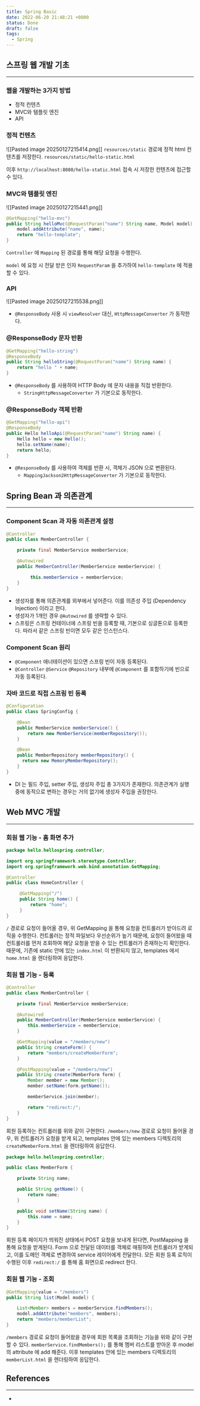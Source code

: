 ```yaml
---
title: Spring Basic
date: 2022-06-20 21:48:21 +0800
status: Done
draft: false
tags:
  - Spring
---
```

## 스프링 웹 개발 기초
---
### 웹을 개발하는 3가지 방법
- 정적 컨텐츠
- MVC와 템플릿 엔진
- API

### 정적 컨텐츠
![[Pasted image 20250127215414.png]]
`resources/static` 경로에 정적 html 컨텐츠를 저장한다. `resources/static/hello-static.html`

이후 `http://localhost:8080/hello-static.html` 접속 시 저장한 컨텐츠에 접근할 수 있다.

### MVC와 템플릿 엔진
![[Pasted image 20250127215441.png]]
```java
@GetMapping("hello-mvc")
public String helloMvc(@RequestParam("name") String name, Model model) {
    model.addAttribute("name", name);
    return "hello-template";
}
```

`Controller` 에 `Mapping` 된 경로를 통해 해당 요청을 수행한다.

`model` 에 요청 시 전달 받은 인자 `RequestParam` 을 추가하여 `hello-template` 에 적용할 수 있다.

### API
![[Pasted image 20250127215538.png]]
- `@ResponseBody` 사용 시 `viewResolver` 대신, `HttpMessageConverter` 가 동작한다.

### @ResponseBody 문자 반환
```java
@GetMapping("hello-string")
@ResponseBody
public String helloString(@RequestParam("name") String name) {
    return "hello " + name;
}
```
- `@ResponseBody` 를 사용하여 HTTP Body 에 문자 내용을 직접 반환한다.
    - `StringHttpMessageConverter` 가 기본으로 동작한다.

### @ResponseBody 객체 반환
```java
@GetMapping("hello-api")
@ResponseBody
public Hello helloApi(@RequestParam("name") String name) {
    Hello hello = new Hello();
    hello.setName(name);
    return hello;
}
```
- `@ResponseBody` 를 사용하여 객체를 반환 시, 객체가 JSON 으로 변환된다.
    - `MappingJackson2HttpMessageConverter` 가 기본으로 동작한다.

## Spring Bean 과 의존관계
---
### Component Scan 과 자동 의존관계 설정
```java
@Controller
public class MemberController {

    private final MemberService memberService;

    @Autowired
    public MemberController(MemberService memberService) {

         this.memberService = memberService;
    }
}
```
- 생성자를 통해 의존관계를 외부에서 넣어준다. 이를 의존성 주입 (Dependency Injection) 이라고 한다.
- 생성자가 1개인 경우 `@Autowired` 를 생략할 수 있다.
- 스프링은 스프링 컨테이너에 스프링 빈을 등록할 때, 기본으로 싱글톤으로 등록한다. 따라서 같은 스프링 빈이면 모두 같은 인스턴스다.

### Component Scan 원리
- `@Component` 애너테이션이 있으면 스프링 빈이 자동 등록된다.
- `@Controller` `@Service` `@Repository` 내부에 `@Component` 를 포함하기에 빈으로 자동 등록된다.

### 자바 코드로 직접 스프링 빈 등록
```java
@Configuration
public class SpringConfig {

    @Bean
    public MemberService memberService() {
        return new MemberService(memberRepository());
    }

    @Bean
    public MemberRepository memberRepository() {
      return new MemoryMemberRepository();
    }
}
```
- DI 는 필드 주입, setter 주입, 생성자 주입 총 3가지가 존재한다. 의존관계가 실행중에 동적으로 변하는 경우는 거의 없기에 생성자 주입을 권장한다.

## Web MVC 개발
---
### 회원 웹 기능 - 홈 화면 추가
```java
package hello.hellospring.controller;

import org.springframework.stereotype.Controller;
import org.springframework.web.bind.annotation.GetMapping;

@Controller
public class HomeController {

     @GetMapping("/")
     public String home() {
         return "home";
     }
}
```
`/` 경로로 요청이 들어올 경우, 위 GetMapping 을 통해 요청을 컨트롤러가 받아드려 로직을 수행한다.
컨트롤러는 정적 파일보다 우선순위가 높기 때문에, 요청이 들어왔을 때 컨트롤러를 먼저 조회하여 해당 요청을 받을 수 있는 컨트롤러가 존재하는지 확인한다.
때문에, 기존에 static 안에 있는 `index.html` 이 반환되지 않고, templates 에서 `home.html` 을 렌더링하여 응답한다.

### 회원 웹 기능 - 등록
```java
@Controller
public class MemberController {

    private final MemberService memberService;

    @Autowired
    public MemberController(MemberService memberService) {
        this.memberService = memberService;
    }

    @GetMapping(value = "/members/new")
    public String createForm() {
        return "members/createMemberForm";
    }

    @PostMapping(value = "/members/new")
    public String create(MemberForm form) {
        Member member = new Member();
        member.setName(form.getName());

        memberService.join(member);

        return "redirect:/";
    }
}
```
회원 등록하는 컨트롤러를 위와 같이 구현한다.
`/members/new` 경로로 요청이 들어올 경우, 위 컨트롤러가 요청을 받게 되고, templates 안에 있는 members 디렉토리의 `createMemberForm.html` 을 렌더링하여 응답한다.

```java
package hello.hellospring.controller;

public class MemberForm {

    private String name;

    public String getName() {
        return name;
    }

    public void setName(String name) {
        this.name = name;
    }
}
```
회원 등록 페이지가 띄워진 상태에서 POST 요청을 보내게 된다면, PostMapping 을 통해 요청을 받게된다.
Form 으로 전달된 데이터를 객체로 매핑하여 컨트롤러가 받게되고, 이를 도메인 객체로 변경하여 service 레이어에게 전달한다.
모든 회원 등록 로직이 수행된 이후 `redirect:/` 를 통해 홈 화면으로 redirect 한다.

### 회원 웹 기능 - 조회
```java
@GetMapping(value = "/members")
public String list(Model model) {

    List<Member> members = memberService.findMembers();
    model.addAttribute("members", members);
    return "members/memberList";
}
```
`/members` 경로로 요청이 들어왔을 경우에 회원 목록을 조회하는 기능을 위와 같이 구현할 수 있다.
`memberService.findMembers();` 를 통해 멤버 리스트를 받아온 후 model 의 attribute 에 add 해준다.
이후 templates 안에 있는 members 디렉토리의 `memberList.html` 을 렌더링하여 응답한다.

## References
---
- 
